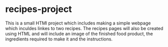 # recipes-project

This is a small HTMl project which includes making a simple webpage which inculdes linkes to two recipes. The recipes pages will also be created using HTML and will include an image of the finished food product, the ingredients required to make it and the instructions.
